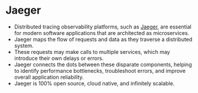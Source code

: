 # Jaeger
- Distributed tracing observability platforms, such as [Jaeger](https://www.jaegertracing.io/), are essential for modern software applications that are architected as microservices. 
- Jaeger maps the flow of requests and data as they traverse a distributed system. 
- These requests may make calls to multiple services, which may introduce their own delays or errors. 
- Jaeger connects the dots between these disparate components, helping to identify performance bottlenecks, troubleshoot errors, and improve overall application reliability. 
- Jaeger is 100% open source, cloud native, and infinitely scalable.